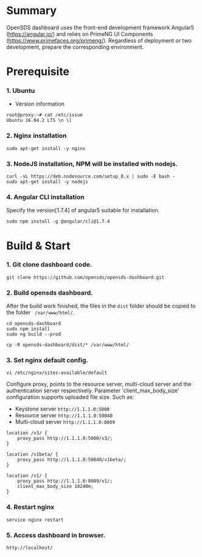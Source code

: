 # Summary
OpenSDS dashboard uses the front-end development framework Angular5 (https://angular.io/)
and relies on PrimeNG UI Components (https://www.primefaces.org/primeng/). Regardless of 
deployment or two development, prepare the corresponding environment.

# Prerequisite 

### 1. Ubuntu
* Version information
```shell
root@proxy:~# cat /etc/issue
Ubuntu 16.04.2 LTS \n \l
```

### 2. Nginx installation
```shell
sudo apt-get install -y nginx
```

### 3. NodeJS installation, NPM will be installed with nodejs.
```shell
curl -sL https://deb.nodesource.com/setup_8.x | sudo -E bash -
sudo apt-get install -y nodejs
```

### 4. Angular CLI installation
Specify the version[1.7.4] of angular5 suitable for installation.
```shell
sudo npm install -g @angular/cli@1.7.4
```


# Build & Start
### 1. Git clone dashboard code.
```shell
git clone https://github.com/opensds/opensds-dashboard.git
```

### 2. Build opensds dashboard.
After the build work finished, the files in the `dist` folder should be copied to the folder ` /var/www/html/`.
```shell
cd opensds-dashboard
sudo npm install
sudo ng build --prod
```

```shell
cp -R opensds-dashboard/dist/* /var/www/html/
```

### 3. Set nginx default config.
```shell
vi /etc/nginx/sites-available/default 
```
Configure proxy, points to the resource server, multi-cloud server and the authentication server respectively.
Parameter 'client_max_body_size' configuration supports uploaded file size.
Such as: 
* Keystone server `http://1.1.1.0:5000`
* Resource server `http://1.1.1.0:50040`
* Multi-cloud server `http://1.1.1.0:8089`
```shell
location /v3/ {
    proxy_pass http://1.1.1.0:5000/v3/;
}

location /v1beta/ {
    proxy_pass http://1.1.1.0:50040/v1beta/;
}

location /v1/ {
    proxy_pass http://1.1.1.0:8089/v1/;
    client_max_body_size 10240m;
}
```

### 4. Restart nginx
```shell
service nginx restart 
```

### 5. Access dashboard in browser.
```shell
http://localhost/
```
